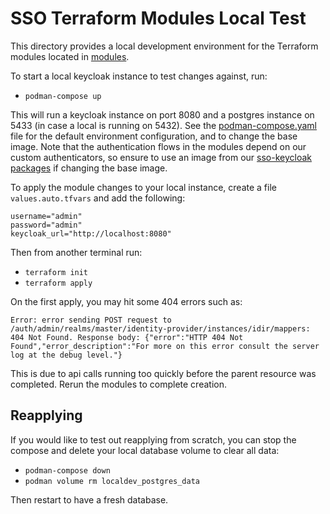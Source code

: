 # SSO Terraform Modules Local Test

This directory provides a local development environment for the Terraform modules located in [modules](../modules).

To start a local keycloak instance to test changes against, run:

- `podman-compose up`

This will run a keycloak instance on port 8080 and a postgres instance on 5433 (in case a local is running on 5432). See the [podman-compose.yaml](./podman-compose.yaml) file for the default environment configuration, and to change the base image. Note that the authentication flows in the modules depend on our custom authenticators, so ensure to use an image from our [sso-keycloak packages](https://github.com/bcgov/sso-keycloak/pkgs/container/sso) if changing the base image.

To apply the module changes to your local instance, create a file `values.auto.tfvars` and add the following:

```
username="admin"
password="admin"
keycloak_url="http://localhost:8080"
```

Then from another terminal run:

- `terraform init`
- `terraform apply`

On the first apply, you may hit some 404 errors such as:

```
Error: error sending POST request to /auth/admin/realms/master/identity-provider/instances/idir/mappers: 404 Not Found. Response body: {"error":"HTTP 404 Not Found","error_description":"For more on this error consult the server log at the debug level."}
```

This is due to api calls running too quickly before the parent resource was completed. Rerun the modules to complete creation.

## Reapplying

If you would like to test out reapplying from scratch, you can stop the compose and delete your local database volume to clear all data:

- `podman-compose down`
- `podman volume rm localdev_postgres_data`

Then restart to have a fresh database.
